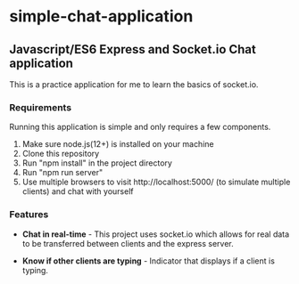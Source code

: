 # simple-chat-application
## Javascript/ES6 Express and Socket.io Chat application

This is a practice application for me to learn the basics of socket.io. 

### Requirements
Running this application is simple and only requires a few components.

1. Make sure node.js(12+) is installed on your machine 
2. Clone this repository
3. Run "npm install" in the project directory
4. Run "npm run server"
5. Use multiple browsers to visit http://localhost:5000/ (to simulate multiple clients) and chat with yourself 

### Features
* **Chat in real-time** - This project uses socket.io which allows for real data to be transferred between clients and the express server.

* **Know if other clients are typing** - Indicator that displays if a client is typing.
